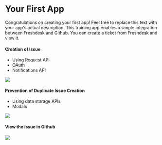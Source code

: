 # Your First App

Congratulations on creating your first app! Feel free to replace this text with your app's actual description.
This training app enables a simple integration between Freshdesk and Github. You can create a ticket from Freshdesk and view it.

#### Creation of Issue 
- Using Request API
- OAuth
- Notifications API

![](/app/resources/img/1.gif)

#### Prevention of Duplicate Issue Creation
- Using data storage APIs
- Modals

![](/app/resources/img/2.gif)

#### View the issue in Github
![](/app/resources/img/3.gif)
